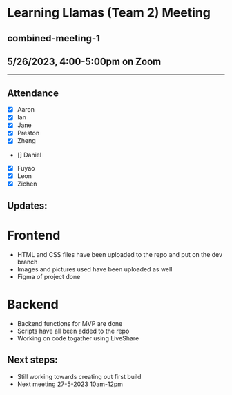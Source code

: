 # Learning Llamas (Team 2) Meeting
## combined-meeting-1
## 5/26/2023, 4:00-5:00pm on Zoom
---
## Attendance
- [x] Aaron
- [x] Ian
- [x] Jane
- [x] Preston
- [x] Zheng 
- [] Daniel 
- [x] Fuyao 
- [x] Leon
- [x] Zichen

## Updates:
# Frontend
* HTML and CSS files have been uploaded to the repo and put on the dev branch
* Images and pictures used have been uploaded as well
* Figma of project done

# Backend
* Backend functions for MVP are done
* Scripts have all been added to the repo
* Working on code togather using LiveShare

## Next steps:
* Still working towards creating out first build
* Next meeting 27-5-2023 10am-12pm
